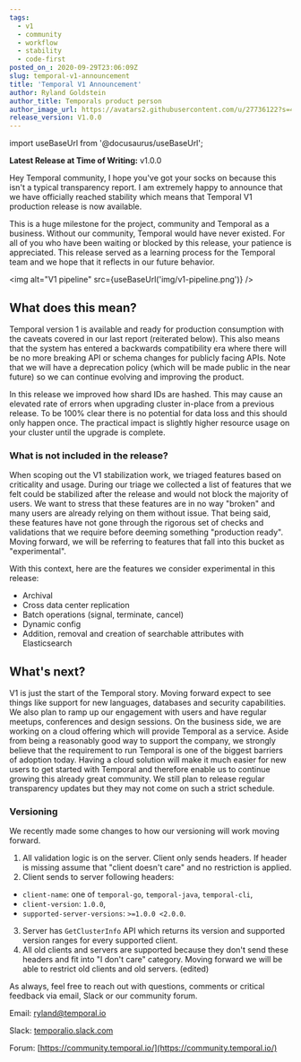 ```yaml
---
tags:
  - v1
  - community
  - workflow
  - stability
  - code-first
posted_on_: 2020-09-29T23:06:09Z
slug: temporal-v1-announcement
title: 'Temporal V1 Announcement'
author: Ryland Goldstein
author_title: Temporals product person
author_image_url: https://avatars2.githubusercontent.com/u/27736122?s=460&u=7b6a3e58ec7ed715│       7f23f51e91a2f4cd2028d606&v=4
release_version: V1.0.0
---
```


import useBaseUrl from '@docusaurus/useBaseUrl';

<!--truncate-->

**Latest Release at Time of Writing:** v1.0.0

Hey Temporal community, I hope you've got your socks on because this isn't a typical transparency report. I am extremely happy to announce that we have officially reached stability which means that Temporal V1 production release is now available.

This is a huge milestone for the project, community and Temporal as a business. Without our community, Temporal would have never existed. For all of you who have been waiting or blocked by this release, your patience is appreciated. This release served as a learning process for the Temporal team and we hope that it reflects in our future behavior.

<img alt="V1 pipeline" src={useBaseUrl('img/v1-pipeline.png')} />

## What does this mean?

Temporal version 1 is available and ready for production consumption with the caveats covered in our last report (reiterated below). This also means that the system has entered a backwards compatibility era where there will be no more breaking API or schema changes for publicly facing APIs. Note that we will have a deprecation policy (which will be made public in the near future) so we can continue evolving and improving the product.

In this release we improved how shard IDs are hashed. This may cause an elevated rate of errors when upgrading cluster in-place from a previous release. To be 100% clear there is no potential for data loss and this should only happen once. The practical impact is slightly higher resource usage on your cluster until the upgrade is complete.

### What is not included in the release?

When scoping out the V1 stabilization work, we triaged features based on criticality and usage. During our triage we collected a list of features that we felt could be stabilized after the release and would not block the majority of users. We want to stress that these features are in no way "broken" and many users are already relying on them without issue. That being said, these features have not gone through the rigorous set of checks and validations that we require before deeming something "production ready". Moving forward, we will be referring to features that fall into this bucket as "experimental".

With this context, here are the features we consider experimental in this release:

- Archival
- Cross data center replication
- Batch operations (signal, terminate, cancel)
- Dynamic config
- Addition, removal and creation of searchable attributes with Elasticsearch

## What's next?

V1 is just the start of the Temporal story. Moving forward expect to see things like support for new languages, databases and security capabilities. We also plan to ramp up our engagement with users and have regular meetups, conferences and design sessions. On the business side, we are working on a cloud offering which will provide Temporal as a service. Aside from being a reasonably good way to support the company, we strongly believe that the requirement to run Temporal is one of the biggest barriers of adoption today. Having a cloud solution will make it much easier for new users to get started with Temporal and therefore enable us to continue growing this already great community. We still plan to release regular transparency updates but they may not come on such a strict schedule.

### Versioning

We recently made some changes to how our versioning will work moving forward.

1. All validation logic is on the server. Client only sends headers. If header is missing assume that "client doesn't care" and no restriction is applied.
2. Client sends to server following headers:

- `client-name`: one of `temporal-go`, `temporal-java`, `temporal-cli`,
- `client-version`: `1.0.0`,
- `supported-server-versions`: `>=1.0.0 <2.0.0`.

3. Server has `GetClusterInfo` API which returns its version and supported version ranges for every supported client.
4. All old clients and servers are supported because they don't send these headers and fit into "I don't care" category. Moving forward we will be able to restrict old clients and old servers. (edited)

As always, feel free to reach out with questions, comments or critical feedback via email, Slack or our community forum.

Email: [ryland@temporal.io](mailto:ryland@temporal.io)

Slack: [temporalio.slack.com](https://join.slack.com/t/temporalio/shared_invite/zt-onhti57l-J0bl~Tr7MqSUnIc1upjRkw)

Forum: [https://community.temporal.io/](https://community.temporal.io/)
